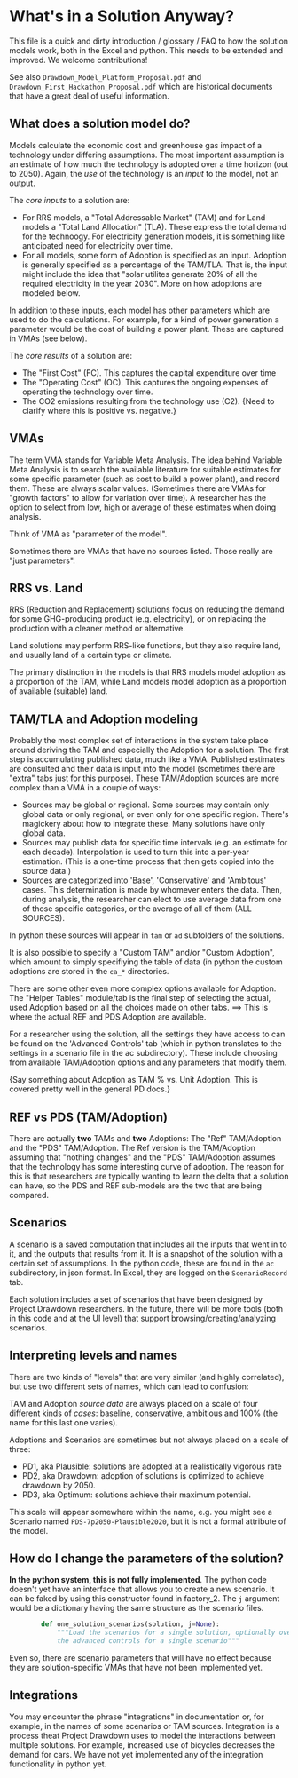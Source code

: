 # What's in a Solution Anyway?

This file is a quick and dirty introduction / glossary / FAQ to how the solution models work, both in the Excel and python.
This needs to be extended and improved.  We welcome contributions!

See also `Drawdown_Model_Platform_Proposal.pdf` and `Drawdown_First_Hackathon_Proposal.pdf` which are historical documents that have a great deal of useful information.


## What does a solution model do?

Models calculate the economic cost and greenhouse gas impact of a technology under differing assumptions.  The most important assumption is an estimate of how much the technology is adopted over a time horizon (out to 2050).  Again, the _use_ of the technology is an _input_ to the model, not an output.

The _core inputs_ to a solution are:
 * For RRS models, a "Total Addressable Market" (TAM) and for Land models a "Total Land Allocation" (TLA).  These express the total demand for the technoogy.  For electricity generation models, it is something like anticipated need for electricity over time.
 * For all models, some form of Adoption is specified as an input.  Adoption is generally specified as a percentage of the TAM/TLA.  That is, the input might include the idea that "solar utilites generate 20% of all the required electricity in the year 2030".   More on how adoptions are modeled below.

In addition to these inputs, each model has other parameters which are used to do the calculations.  For example, for a kind of power generation a parameter would be the cost of building a power plant.  These are captured in VMAs (see below).

The _core results_ of a solution are:
 * The "First Cost" (FC).  This captures the capital expenditure over time
 * The "Operating Cost" (OC).  This captures the ongoing expenses of operating the technology over time.
 * The CO2 emissions resulting from the technology use (C2).  {Need to clarify where this is positive vs. negative.}


## VMAs

The term VMA stands for Variable Meta Analysis.  The idea behind Variable Meta Analysis is to search the available literature for suitable estimates for some specific parameter (such as cost to build a power plant), and record them.   These are always scalar values.  (Sometimes there are VMAs for "growth factors" to allow for variation over time).   A researcher has the option to select from low, high or average of these estimates when doing analysis.

Think of VMA as "parameter of the model".

Sometimes there are VMAs that have no sources listed.  Those really are "just parameters".

## RRS vs. Land

RRS (Reduction and Replacement) solutions focus on reducing the demand for some GHG-producing product (e.g. electricity), or on replacing the production with a cleaner method or alternative.

Land solutions may perform RRS-like functions, but they also require land, and usually land of a certain type or climate.

The primary distinction in the models is that RRS models model adoption as a proportion of the TAM, while Land models model adoption as a
proportion of available (suitable) land.


## TAM/TLA and Adoption modeling

Probably the most complex set of interactions in the system take place around deriving the TAM and especially the Adoption for a solution.  The first step is accumulating published data, much like a VMA.  Published estimates are consulted and their data is input into the model (sometimes there are "extra" tabs just for this purpose).  These TAM/Adoption sources are more complex than a VMA in a couple of ways:

 * Sources may be global or regional.  Some sources may contain only global data or only regional, or even only for one specific region.  There's magickery about how to integrate these.   Many solutions have only global data.
 * Sources may publish data for specific time intervals (e.g. an estimate for each decade).  Interpolation is used to turn this into a per-year estimation.  (This is a one-time process that then gets copied into the source data.)
 * Sources are categorized into 'Base', 'Conservative' and 'Ambitous' cases.  This determination is made by whomever enters the data.  Then, during analysis, the researcher can elect to use average data from one of those specific categories, or the average of all of them (ALL SOURCES).

In python these sources will appear in `tam` or `ad` subfolders of the solutions.

It is also possible to specify a "Custom TAM" and/or "Custom Adoption", which amount to simply specifiying the table of data (in python the custom adoptions are stored in the `ca_*` directories.

There are some other even more complex options available for Adoption.  The "Helper Tables" module/tab is the final step of selecting the actual, used Adoption based on all the choices made on other tabs. ==> This is where the actual REF and PDS Adoption are available.

For a researcher using the solution, all the settings they have access to can be found on the 'Advanced Controls' tab (which in python translates to the settings in a scenario file in the ac subdirectory).  These include choosing from available TAM/Adoption options and any parameters that modify them.

{Say something about Adoption as TAM % vs. Unit Adoption.  This is covered pretty well in the general PD docs.}

## REF vs PDS (TAM/Adoption)

There are actually **two** TAMs and **two** Adoptions:  The "Ref" TAM/Adoption and the "PDS" TAM/Adoption.  The Ref version is the TAM/Adoption assuming that "nothing changes" and the "PDS" TAM/Adoption assumes that the technology has some interesting curve of adoption.  The reason for this is that researchers are typically wanting to learn the delta that a solution can have, so the PDS and REF sub-models are the two that are being compared.

## Scenarios

A scenario is a saved computation that includes all the inputs that went in to it, and the outputs that results from it.   It is a snapshot of 
the solution with a certain set of assumptions.   In the python code, these are found in the `ac` subdirectory, in json format.   In Excel, they are logged on the `ScenarioRecord` tab.

Each solution includes a set of scenarios that have been designed by Project Drawdown researchers.  In the future, there will be more tools (both in this code and at the UI level) that support browsing/creating/analyzing scenarios.

## Interpreting levels and names

There are two kinds of "levels" that are very similar (and highly correlated), but use two different sets of names, which can lead to confusion:

TAM and Adoption _source data_ are always placed on a scale of four different kinds of _cases_:  baseline, conservative, ambitious and 100% (the name for this last one varies).

Adoptions and Scenarios are sometimes but not always placed on a scale of three: 
 * PD1, aka Plausible: solutions are adopted at a realistically vigorous rate
 * PD2, aka Drawdown: adoption of solutions is optimized to achieve drawdown by 2050.
 * PD3, aka Optimum: solutions achieve their maximum potential.

This scale will appear somewhere within the name, e.g. you might see a Scenario named `PDS-7p2050-Plausible2020`, but it is not a formal attribute of the model.


## How do I change the parameters of the solution?

**In the python system, this is not fully implemented**.  The python code doesn't yet have an interface that allows you to create a new scenario.  It can be faked by using this constructor found in factory_2.  The `j` argument would be a dictionary having the same structure as the scenario files.

```python
        def one_solution_scenarios(solution, j=None):
            """Load the scenarios for a single solution, optionally overriding
            the advanced controls for a single scenario"""
```

Even so, there are scenario parameters that will have no effect because they are solution-specific VMAs that have not been implemented yet.

## Integrations

You may encounter the phrase "integrations" in documentation or, for example, in the names of some scenarios or TAM sources.  Integration is a process theat Project Drawdown uses to model the interactions between multiple solutions.  For example, increased use of bicycles decreases the demand for cars.  We have not yet implemented any of the integration functionality in python yet.
